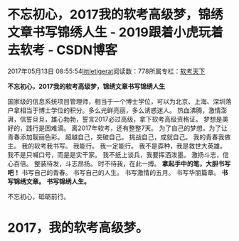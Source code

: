 
# 不忘初心，2017我的软考高级梦，锦绣文章书写锦绣人生 - 2019跟着小虎玩着去软考 - CSDN博客

2017年05月13日 08:55:54[littletigerat](https://me.csdn.net/littletigerat)阅读数：778所属专栏：[软考天下](https://blog.csdn.net/column/details/15515.html)



**不忘初心，2017我的软考高级梦，锦绣文章书写锦绣人生**

国家级的信息系统项目管理师，相当于一个博士学位，可以为北京、上海、深圳落户拿相当于博士学位的积分。多么光鲜亮丽，多么诱惑迷人。
热血沸腾，激情澎湃，信誓旦旦，雄心勃勃，誓言2017必过高级，拿下软考高级资格证。
梦想是美好的，践行是困难滴。
离2017年软考，还有整整7天。
为了自己的梦想，为了让青春添加靓丽色彩。
超越自己，突破自己。
挑战自己，成就自己。
我的青春我做主。
我的软考我书写。
我能行。
我一定能行。
我不是孬种，我是救世大英雄。
我不是只喊口号，而是是实干家。
我不纸上谈兵，我要挥洒泼墨。
激扬斗志，信心百倍。
整装待发，斗志昂扬。
时不待我，在此一搏。
**拿起手中的笔，大胆书写吧！**
书写自己的青春。
书写自己的人生。
书写激情的五月。
书写华丽篇章。
**书写锦绣文章。**
**书写锦绣人生。**

不忘初心，砥砺前行。
# 2017，我的软考高级梦。



